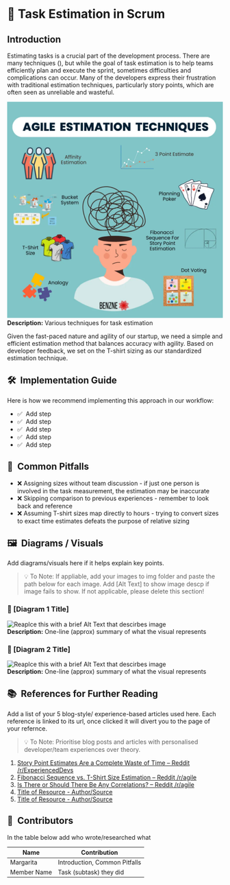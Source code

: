 # 📘 Task Estimation in Scrum

## Introduction
Estimating tasks is a crucial part of the development process. There are many techniques (), but while the goal of task estimation is to help teams efficiently plan and execute the sprint, sometimes difficulties and complications can occur. Many of the developers express their frustration with traditional estimation techniques, particularly story points, which are often seen as unreliable and wasteful. 

![Task Estimation Techniques](./images/estimationTechniques.png)  
**Description:** Various techniques for task estimation

Given the fast-paced nature and agility of our startup, we need a simple and efficient estimation method that balances accuracy with agility. Based on developer feedback, we set on the T-shirt sizing as our standardized estimation technique.

## 🛠️ &nbsp;Implementation Guide
Here is how we recommend implementing this approach in our workflow:
- ✅ &nbsp;Add step 
- ✅ &nbsp;Add step
- ✅ &nbsp;Add step
- ✅ &nbsp;Add step
- ✅ &nbsp;Add step

## 🚫 &nbsp;Common Pitfalls
- ❌ Assigning sizes without team discussion - if just one person is involved in the task measurement, the estimation may be inaccurate
- ❌ Skipping comparison to previous experiences - remember to look back and reference 
- ❌ Assuming T-shirt sizes map directly to hours - trying to convert sizes to exact time estimates defeats the purpose of relative sizing


## 🖼️ &nbsp;Diagrams / Visuals 
Add diagrams/visuals here if it helps explain key points.
> 💡 To Note: If appliable, add your images to img folder and paste the path below for each image. Add [Alt Text] to show image descp if image fails to show. If not applicable, please delete this section!

### 📌 [Diagram 1 Title]  
![Reaplce this with a brief Alt Text that descirbes image](../images/diagram-name1.png)  
**Description:** One-line (approx) summary of what the visual represents

### 📌 [Diagram 2 Title]  
![Reaplce this with a brief Alt Text that descirbes image](../images/diagram-name2.png)  
**Description:** One-line (approx) summary of what the visual represents


## 📚 &nbsp;References for Further Reading
Add a list of your 5 blog-style/ experience-based articles used here. Each reference is linked to its url, once clicked it will divert you to the page of your refernce.
>💡 To Note: Prioritise blog posts and articles with personalised developer/team experiences over theory. 

1. [Story Point Estimates Are a Complete Waste of Time – Reddit /r/ExperiencedDevs](https://www.reddit.com/r/ExperiencedDevs/comments/tehyy0/storypoint_estimates_are_a_complete_waste_of_time/)
2. [Fibonacci Sequence vs. T-Shirt Size Estimation – Reddit /r/agile](https://www.reddit.com/r/agile/comments/13h9b39/fibonacci_sequence_vs_t_shirt_size_estimation/)
3. [Is There or Should There Be Any Correlations? – Reddit /r/agile](https://www.reddit.com/r/agile/comments/3jauuj/is_there_or_should_there_be_any_correlations/)
4. [Title of Resource - Author/Source](https://resource.com)
5. [Title of Resource - Author/Source](https://resource.com)

## 👥 &nbsp;Contributors
In the table below add who wrote/researched what 

| Name     | Contribution        |
|----------|---------------------|
| Margarita | Introduction, Common Pitfalls |
| Member Name | Task (subtask) they did |
